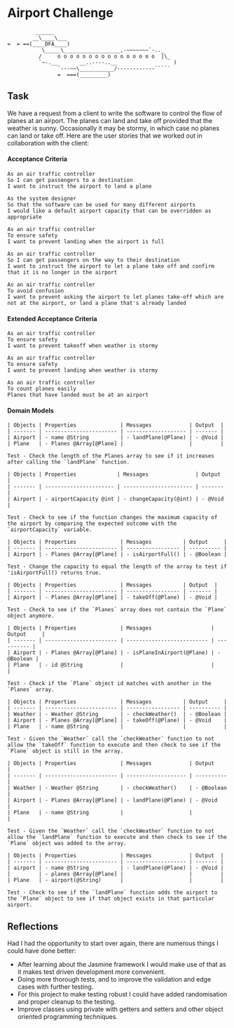 Airport Challenge
=================

```
         ______
        __\____\___
=  = ==(____DFA____)
           \_____\__________________,-~~~~~~~`-.._
          /     o o o o o o o o o o o o o o o o  |\_
          `~-.__       __..----..__                  )
                `---~~\___________/------------`````
                =  ===(_________)

```

Task
-----

We have a request from a client to write the software to control the flow of planes at an airport. The planes can land and take off provided that the weather is sunny. Occasionally it may be stormy, in which case no planes can land or take off.  Here are the user stories that we worked out in collaboration with the client:

#### Acceptance Criteria
```
As an air traffic controller
So I can get passengers to a destination
I want to instruct the airport to land a plane

As the system designer
So that the software can be used for many different airports
I would like a default airport capacity that can be overridden as appropriate

As an air traffic controller
To ensure safety
I want to prevent landing when the airport is full

As an air traffic controller
So I can get passengers on the way to their destination
I want to instruct the airport to let a plane take off and confirm that it is no longer in the airport

As an air traffic controller
To avoid confusion
I want to prevent asking the airport to let planes take-off which are not at the airport, or land a plane that's already landed
```

#### Extended Acceptance Criteria
```
As an air traffic controller
To ensure safety
I want to prevent takeoff when weather is stormy

As an air traffic controller
To ensure safety
I want to prevent landing when weather is stormy

As an air traffic controller
To count planes easily
Planes that have landed must be at an airport
```

#### Domain Models
```
| Objects | Properties              | Messages            | Output  |
| ------- | ----------------------- | ------------------- | ------- |
| Airport | - name @String          | - landPlane(@Plane) | - @Void |
| Plane   | - Planes @Array[@Plane] |                     |         |

Test - Check the length of the Planes array to see if it increases after calling the `landPlane` function.

| Objects | Properties             | Messages               | Output  |
| ------- | ---------------------- | ---------------------- | ------- |
| Airport | - airportCapacity @int | - changeCapacity(@int) | - @Void |

Test - Check to see if the function changes the maximum capacity of the airport by comparing the expected outcome with the `airportCapacity` variable.

| Objects | Properties              | Messages          | Output     |
| ------- | ----------------------- | ----------------- | ---------- |
| Airport | - Planes @Array[@Plane] | - isAirportFull() | - @Boolean |

Test - Change the capacity to equal the length of the array to test if 'isAirportFull() returns true.

| Objects | Properties              | Messages          | Output  |
| ------- | ----------------------- | ----------------- | ------- |
| Airport | - Planes @Array[@Plane] | - takeOff(@Plane) | - @Void |

Test - Check to see if the `Planes` array does not contain the `Plane` object anymore.

| Objects | Properties              | Messages                   | Output     |
| ------- | ----------------------- | -------------------------- | ---------- |
| Airport | - Planes @Array[@Plane] | - isPlaneInAirport(@Plane) | - @Boolean |
| Plane   | - id @String            |                            |            |

Test - Check if the `Plane` object id matches with another in the `Planes` array.

```

```
| Objects | Properties              | Messages          | Output     |
| ------- | ----------------------- | ----------------- | ---------- |
| Weather | - Weather @String       | - checkWeather()  | - @Boolean |
| Airport | - Planes @Array[@Plane] | - takeOff(@Plane) | - @Void    |
| Plane   | - name @String          |                   |            |

Test - Given the `Weather` call the `checkWeather` function to not allow the `takeOff` function to execute and then check to see if the `Plane` object is still in the array.

| Objects | Properties              | Messages            | Output     |
| ------- | ----------------------- | ------------------- | ---------- |
| Weather | - Weather @String       | - checkWeather()    | - @Boolean |
| Airport | - Planes @Array[@Plane] | - landPlane(@Plane) | - @Void    |
| Plane   | - name @String          |                     |            |

Test - Given the `Weather` call the `checkWeather` function to not allow the `landPlane` function to execute and then check to see if the `Plane` object was added to the array.

| Objects | Properties              | Messages            | Output  |
| ------- | ----------------------- | ------------------- | ------- |
| airport | - name @String          | - landPlane(@Plane) | - @Void |
|         | - planes @Array[@Plane] |                     |         |
| Plane   | - airport(@String)      |                     |         |

Test - Check to see if the `landPlane` function adds the airport to the `Plane` object to see if that object exists in that particular airport.
```

## Reflections

Had I had the opportunity to start over again, there are numerous things I could have done better:
- After learning about the  Jasmine framework I would make use of that as it makes test driven development more convenient.
- Doing more thorough tests, and to improve the validation and edge cases with further testing.
- For this project to make testing robust I could have added randomisation and proper cleanup to the testing.
- Improve classes using private with getters and setters and other object oriented programming techniques.